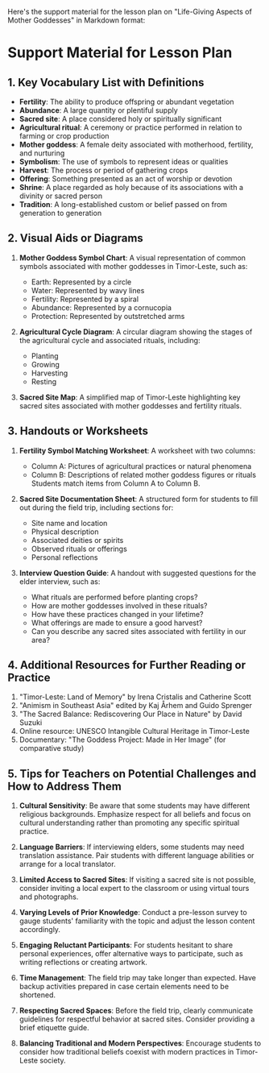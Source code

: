 Here's the support material for the lesson plan on "Life-Giving Aspects of Mother Goddesses" in Markdown format:

# Support Material for Lesson Plan

## 1. Key Vocabulary List with Definitions

- **Fertility**: The ability to produce offspring or abundant vegetation
- **Abundance**: A large quantity or plentiful supply
- **Sacred site**: A place considered holy or spiritually significant
- **Agricultural ritual**: A ceremony or practice performed in relation to farming or crop production
- **Mother goddess**: A female deity associated with motherhood, fertility, and nurturing
- **Symbolism**: The use of symbols to represent ideas or qualities
- **Harvest**: The process or period of gathering crops
- **Offering**: Something presented as an act of worship or devotion
- **Shrine**: A place regarded as holy because of its associations with a divinity or sacred person
- **Tradition**: A long-established custom or belief passed on from generation to generation

## 2. Visual Aids or Diagrams

1. **Mother Goddess Symbol Chart**: A visual representation of common symbols associated with mother goddesses in Timor-Leste, such as:
   - Earth: Represented by a circle
   - Water: Represented by wavy lines
   - Fertility: Represented by a spiral
   - Abundance: Represented by a cornucopia
   - Protection: Represented by outstretched arms

2. **Agricultural Cycle Diagram**: A circular diagram showing the stages of the agricultural cycle and associated rituals, including:
   - Planting
   - Growing
   - Harvesting
   - Resting

3. **Sacred Site Map**: A simplified map of Timor-Leste highlighting key sacred sites associated with mother goddesses and fertility rituals.

## 3. Handouts or Worksheets

1. **Fertility Symbol Matching Worksheet**: A worksheet with two columns:
   - Column A: Pictures of agricultural practices or natural phenomena
   - Column B: Descriptions of related mother goddess figures or rituals
   Students match items from Column A to Column B.

2. **Sacred Site Documentation Sheet**: A structured form for students to fill out during the field trip, including sections for:
   - Site name and location
   - Physical description
   - Associated deities or spirits
   - Observed rituals or offerings
   - Personal reflections

3. **Interview Question Guide**: A handout with suggested questions for the elder interview, such as:
   - What rituals are performed before planting crops?
   - How are mother goddesses involved in these rituals?
   - How have these practices changed in your lifetime?
   - What offerings are made to ensure a good harvest?
   - Can you describe any sacred sites associated with fertility in our area?

## 4. Additional Resources for Further Reading or Practice

1. "Timor-Leste: Land of Memory" by Irena Cristalis and Catherine Scott
2. "Animism in Southeast Asia" edited by Kaj Århem and Guido Sprenger
3. "The Sacred Balance: Rediscovering Our Place in Nature" by David Suzuki
4. Online resource: UNESCO Intangible Cultural Heritage in Timor-Leste
5. Documentary: "The Goddess Project: Made in Her Image" (for comparative study)

## 5. Tips for Teachers on Potential Challenges and How to Address Them

1. **Cultural Sensitivity**: Be aware that some students may have different religious backgrounds. Emphasize respect for all beliefs and focus on cultural understanding rather than promoting any specific spiritual practice.

2. **Language Barriers**: If interviewing elders, some students may need translation assistance. Pair students with different language abilities or arrange for a local translator.

3. **Limited Access to Sacred Sites**: If visiting a sacred site is not possible, consider inviting a local expert to the classroom or using virtual tours and photographs.

4. **Varying Levels of Prior Knowledge**: Conduct a pre-lesson survey to gauge students' familiarity with the topic and adjust the lesson content accordingly.

5. **Engaging Reluctant Participants**: For students hesitant to share personal experiences, offer alternative ways to participate, such as writing reflections or creating artwork.

6. **Time Management**: The field trip may take longer than expected. Have backup activities prepared in case certain elements need to be shortened.

7. **Respecting Sacred Spaces**: Before the field trip, clearly communicate guidelines for respectful behavior at sacred sites. Consider providing a brief etiquette guide.

8. **Balancing Traditional and Modern Perspectives**: Encourage students to consider how traditional beliefs coexist with modern practices in Timor-Leste society.